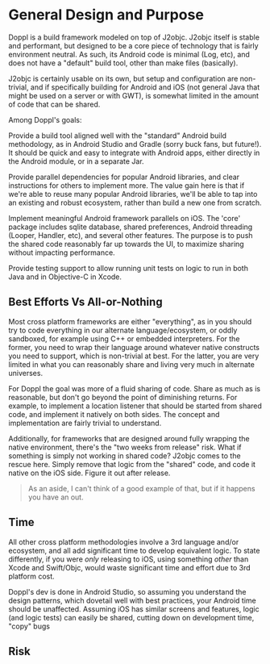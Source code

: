 # General Design and Purpose

Doppl is a build framework modeled on top of J2objc. J2objc itself is stable and performant, but designed to be a core piece of technology that is fairly environment neutral. As such, its Android code is minimal (Log, etc), and does not have a "default" build tool, other than make files (basically).

J2objc is certainly usable on its own, but setup and configuration are non-trivial, and if specifically building for Android and iOS (not general Java that might be used on a server or with GWT), is somewhat limited in the amount of code that can be shared.

Among Doppl's goals:

Provide a build tool aligned well with the "standard" Android build methodology, as in Android Studio and Gradle (sorry buck fans, but future!). It should be quick and easy to integrate with Android apps, either directly in the Android module, or in a separate Jar.

Provide parallel dependencies for popular Android libraries, and clear instructions for others to implement more. The value gain here is that if we're able to reuse many popular Android libraries, we'll be able to tap into an existing and robust ecosystem, rather than build a new one from scratch.

Implement meaningful Android framework parallels on iOS. The 'core' package includes sqlite database, shared preferences, Android threading (Looper, Handler, etc), and several other features. The purpose is to push the shared code reasonably far up towards the UI, to maximize sharing without impacting performance.

Provide testing support to allow running unit tests on logic to run in both Java and in Objective-C in Xcode.

## Best Efforts Vs All-or-Nothing

Most cross platform frameworks are either "everything", as in you should try to code everything in our alternate language/ecosystem, or oddly sandboxed, for example using C++ or embedded interpreters. For the former, you need to wrap their language around whatever native constructs you need to support, which is non-trivial at best. For the latter, you are very limited in what you can reasonably share and living very much in alternate universes.

For Doppl the goal was more of a fluid sharing of code. Share as much as is reasonable, but don't go beyond the point of diminishing returns. For example, to implement a location listener that should be started from shared code, and implement it natively on both sides. The concept and implementation are fairly trivial to understand.

Additionally, for frameworks that are designed around fully wrapping the native environment, there's the "two weeks from release" risk. What if something is simply not working in shared code? J2objc comes to the rescue here. Simply remove that logic from the "shared" code, and code it native on the iOS side. Figure it out after release.

> As an aside, I can't think of a good example of that, but if it happens you have an out.

## Time

All other cross platform methodologies involve a 3rd language and/or ecosystem, and all add significant time to develop equivalent logic. To state differently, if you were *only* releasing to iOS, using something *other* than Xcode and Swift/Objc, would waste significant time and effort due to 3rd platform cost.

Doppl's dev is done in Android Studio, so assuming you understand the design patterns, which dovetail well with best practices, your Android time should be unaffected. Assuming iOS has similar screens and features, logic (and logic tests) can easily be shared, cutting down on development time, "copy" bugs

## Risk
